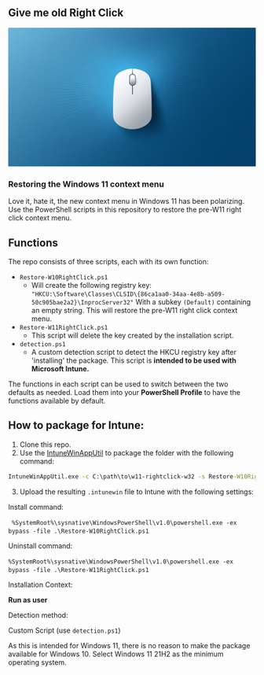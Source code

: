 ## Give me old Right Click

![Give me old right click](src/imgs/right-click-1.png)

### Restoring the Windows 11 context menu

Love it, hate it, the new context menu in Windows 11 has been polarizing. Use the PowerShell scripts in this repository to restore the pre-W11 right click context menu. 

## Functions

The repo consists of three scripts, each with its own function:

- `Restore-W10RightClick.ps1`
    -   Will create the following registry key:
        `"HKCU:\Software\Classes\CLSID\{86ca1aa0-34aa-4e8b-a509-50c905bae2a2}\InprocServer32"`
        With a subkey `(Default)` containing an empty string. This will restore the pre-W11 right click context menu. 
- `Restore-W11RightClick.ps1`
    -   This script will delete the key created by the installation script. 
- `detection.ps1`
    - A custom detection script to detect the HKCU registry key after 'installing' the package. This script is **intended to be used with Microsoft Intune.**


The functions in each script can be used to switch between the two defaults as needed. Load them into your **PowerShell Profile** to have the functions available by default.

## How to package for Intune:

1. Clone this repo. 
2. Use the [IntuneWinAppUtil](https://github.com/microsoft/Microsoft-Win32-Content-Prep-Tool) to package the folder with the following command:
``` cmd
IntuneWinAppUtil.exe -c C:\path\to\w11-rightclick-w32 -s Restore-W10RightClick.ps1 -o .
```
3. Upload the resulting `.intunewin` file to Intune with the following settings:

Install command:

` %SystemRoot%\sysnative\WindowsPowerShell\v1.0\powershell.exe -ex bypass -file .\Restore-W10RightClick.ps1`

Uninstall command: 

`%SystemRoot%\sysnative\WindowsPowerShell\v1.0\powershell.exe -ex bypass -file .\Restore-W11RightClick.ps1`

Installation Context:

**Run as user**

Detection method: 

Custom Script (use `detection.ps1`)

As this is intended for Windows 11, there is no reason to make the package available for Windows 10. Select Windows 11 21H2 as the minimum operating system.

